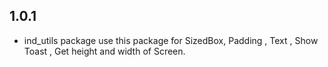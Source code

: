 ## 1.0.1

* ind_utils package use this package for SizedBox, Padding , Text , Show Toast , Get height and width
  of Screen.